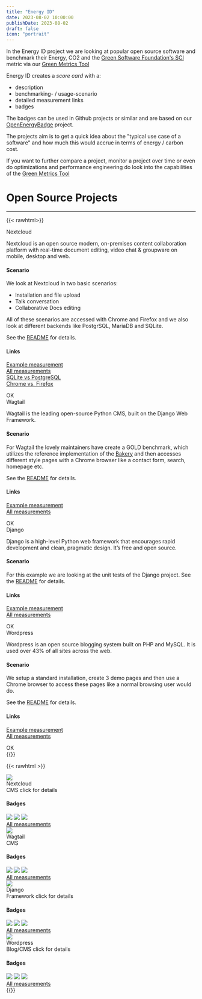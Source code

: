 ```yaml
---
title: "Energy ID"
date: 2023-08-02 10:00:00
publishDate: 2023-08-02
draft: false
icon: "portrait"
---
```


In the Energy ID project we are looking at popular open source software and benchmark their Energy, CO2 and the [Green Software Foundation's SCI](https://sci-guide.greensoftware.foundation/) metric via our [Green Metrics Tool](projects/green-metrics-tool/)

Energy ID creates a *score card* with a:
- description
- benchmarking- / usage-scenario
- detailed measurement links
- badges

The badges can be used in Github projects or similar and are based on our [OpenEnergyBadge](projects/open-energy-badge/) project.

The projects aim is to get a quick idea about the "typical use case of a software" and how much this would accrue in terms of energy / carbon cost.

If you want to further compare a project, monitor a project over time or even do optimizations and performance engineering do look into the capabilities of the [Green Metrics Tool](projects/green-metrics-tool/)


# Open Source Projects
---




{{< rawhtml>}}
<div class="ui modal" id="nextcloud">
    <div class="header">
        Nextcloud
    </div>
    <div class="content">
        <p>
            Nextcloud is an open source modern, on-premises content collaboration platform with real-time document editing, video chat & groupware on mobile, desktop and web.
        </p>
        <p>
            <h4>Scenario</h4>
            <p>
                We look at Nextcloud in two basic scenarios:
                <ul>
                    <li>Installation and file upload</li>
                    <li>Talk conversation</li>
                    <li>Collaborative Docs editing</li>
                </ul>
                All of these scenarios are accessed with Chrome and Firefox and we also look at different backends like PostgrSQL, MariaDB and SQLite.
            </p>
            <div class="content">
                See the <a href="https://github.com/green-coding-berlin/nextcloud-docker/tree/master/energy-tests">README</a> for details.
            </div>
        </p>
        <p>
            <h4>Links</h4>
            <div class="ui label label-margin-bottom">
                <i class="external alternate icon"></i>
                <a class="detail" href="https://metrics.green-coding.berlin/stats.html?id=d98f6d14-6d19-405d-9777-5ed4a474dcf0">Example measurement</a>
            </div>
            <div class="ui label label-margin-bottom">
                <i class="external alternate icon"></i>
                <a class="detail" href="https://metrics.green-coding.berlin/?repo=https://github.com/green-coding-berlin/nextcloud-docker">All measurements</a>
            </div>
            <div class="ui label label-margin-bottom">
                <i class="external alternate icon"></i>
                <a class="detail" href="https://metrics.green-coding.berlin/compare.html?ids=4e823274-9782-4ede-b0d6-4ab939a06eb6,d98f6d14-6d19-405d-9777-5ed4a474dcf0">SQLite vs PostgreSQL</a>
            </div>
            <div class="ui label label-margin-bottom">
                <i class="external alternate icon"></i>
                <a class="detail" href="https://metrics.green-coding.berlin/compare.html?ids=4e823274-9782-4ede-b0d6-4ab939a06eb6,d98f6d14-6d19-405d-9777-5ed4a474dcf0">Chrome vs. Firefox</a>
            </div>
        </p>
    </div>
    <div class="actions">
        <div class="ui green ok button">
            <i class="checkmark icon"></i>
            OK
        </div>
    </div>
</div>
<div class="ui modal" id="wagtail">
    <div class="header">
        Wagtail
    </div>
    <div class="content">
        <p>
            Wagtail is the leading open-source Python CMS, built on the Django Web Framework.
        </p>
        <p>
            <h4>Scenario</h4>
            <p>
                For Wagtail the lovely maintainers have create a GOLD benchmark, which utilizes the reference
                implementation of the <a href="https://github.com/wagtail/bakerydemo">Bakery</a> and then accesses
                different style pages with a Chrome browser like a contact form, search, homepage etc.
            </p>
            <div class="content">
                See the <a href="https://github.com/green-coding-berlin/bakerydemo-gold-benchmark">README</a> for details.
            </div>
        </p>
        <p>
            <h4>Links</h4>
            <div class="ui label label-margin-bottom">
                <i class="external alternate icon"></i>
                <a class="detail" href="https://metrics.green-coding.berlin/stats.html?id=3799aa1d-634a-4c15-b83b-21f49daeebb1">Example measurement</a>
            </div>
            <div class="ui label label-margin-bottom">
                <i class="external alternate icon"></i>
                <a class="detail" href="https://metrics.green-coding.berlin/index.html?repo=bakerydemo-gold-benchmark">All measurements</a>
            </div>
        </p>
    </div>
    <div class="actions">
        <div class="ui green ok button">
            <i class="checkmark icon"></i>
            OK
        </div>
    </div>
</div>
<div class="ui modal" id="django">
    <div class="header">
        Django
    </div>
    <div class="content">
        <p>
            Django is a high-level Python web framework that encourages rapid development and clean, pragmatic design. It’s free and open source.
        </p>
        <p>
            <h4>Scenario</h4>
            <p>
                For this example we are looking at the unit tests of the Django project.
                See the <a href="https://github.com/green-coding-berlin/django">README</a> for details.
            </p>
        </p>
        <p>
            <h4>Links</h4>
            <div class="ui label label-margin-bottom">
                <i class="external alternate icon"></i>
                <a class="detail" href="https://metrics.green-coding.berlin/stats.html?id=9a626aa1-d906-4727-b443-65cc01d140d1">Example measurement</a>
            </div>
            <div class="ui label label-margin-bottom">
                <i class="external alternate icon"></i>
                <a class="detail" href="https://metrics.green-coding.berlin/?repo=https://github.com/green-coding-berlin/django">All measurements</a>
            </div>
        </p>
    </div>
    <div class="actions">
        <div class="ui green ok button">
            <i class="checkmark icon"></i>
            OK
        </div>
    </div>
</div>

<div class="ui modal" id="wordpress">
    <div class="header">
        Wordpress
    </div>
    <div class="content">
        <p>
            Wordpress is an open source blogging system built on PHP and MySQL. It is used over 43% of all sites across the web.
        </p>
        <p>
            <h4>Scenario</h4>
            <p>
                We setup a standard installation, create 3 demo pages and then use a Chrome browser to access these pages like a normal browsing user would do.
            </p>
            <p>
                See the <a href="https://github.com/green-coding-berlin/example-applications/tree/main/wordpress-official-data">README</a> for details.
            </p>
        </p>
        <p>
            <h4>Links</h4>
            <div class="ui label label-margin-bottom">
                <i class="external alternate icon"></i>
                <a class="detail" href="https://metrics.green-coding.berlin/stats.html?id=0d105b85-9e0a-4f78-b6a5-a80dc085b4f9">Example measurement</a>
            </div>
            <div class="ui label label-margin-bottom">
                <i class="external alternate icon"></i>
                <a class="detail" href="https://metrics.green-coding.berlin/?repo=https://github.com/green-coding-berlin/example-applications&filename=wordpress-official-data/usage_scenario.yml">All measurements</a>
            </div>
        </p>
    </div>
    <div class="actions">
        <div class="ui green ok button">
            <i class="checkmark icon"></i>
            OK
        </div>
    </div>
</div>
{{</ rawhtml>}}


{{< rawhtml >}}
<div class="ui link cards">
    <div class="card">
        <div class="image nextcloud-card">
            <img src="/img/projects/nextcloud.webp">
        </div>
        <div class="content nextcloud-card">
            <div class="header">Nextcloud</div>
            <div class="meta">
                <a>CMS</a>
                <span class="card-details">click for details</span>
            </div>
        </div>
        <div class="content">
            <h4>Badges</h4>
            <a href="https://metrics.green-coding.berlin/stats.html?id=d98f6d14-6d19-405d-9777-5ed4a474dcf0"><img src="https://api.green-coding.berlin/v1/badge/single/d98f6d14-6d19-405d-9777-5ed4a474dcf0?metric=AC"></a>
            <a href="https://metrics.green-coding.berlin/stats.html?id=d98f6d14-6d19-405d-9777-5ed4a474dcf0"><img src="https://api.green-coding.berlin/v1/badge/single/d98f6d14-6d19-405d-9777-5ed4a474dcf0?metric=RAPL"></a>
            <a href="https://metrics.green-coding.berlin/stats.html?id=7d5b368c-9940-4dd1-aa80-0a94f4007709"><img src="https://api.green-coding.berlin/v1/badge/single/7d5b368c-9940-4dd1-aa80-0a94f4007709?metric=SCI"></a>
        </div>
        <a class="ui button" href="https://metrics.green-coding.berlin/?repo=https://github.com/green-coding-berlin/nextcloud-docker">
            <i class="external alternate icon"></i> All measurements            
        </a>
    </div>
    <div class="card">
        <div class="image wagtail-card">
            <img src="/img/projects/wagtail.webp">
        </div>
        <div class="content wagtail-card">
            <div class="header">Wagtail</div>
            <div class="meta">
                CMS
            </div>
        </div>
        <div class="content">
            <h4>Badges</h4>
            <a href="https://metrics.green-coding.berlin/stats.html?id=3799aa1d-634a-4c15-b83b-21f49daeebb1"><img src="https://api.green-coding.berlin/v1/badge/single/3799aa1d-634a-4c15-b83b-21f49daeebb1?metric=AC"></a>
            <a href="https://metrics.green-coding.berlin/stats.html?id=3799aa1d-634a-4c15-b83b-21f49daeebb1"><img src="https://api.green-coding.berlin/v1/badge/single/3799aa1d-634a-4c15-b83b-21f49daeebb1?metric=RAPL"></a>
            <a href="https://metrics.green-coding.berlin/stats.html?id=3799aa1d-634a-4c15-b83b-21f49daeebb1"><img src="https://api.green-coding.berlin/v1/badge/single/3799aa1d-634a-4c15-b83b-21f49daeebb1?metric=SCI"></a>
        </div>
        <a class="ui button" href="https://metrics.green-coding.berlin/index.html?repo=bakerydemo-gold-benchmark">
            <i class="external alternate icon"></i> All measurements
        </a>
    </div>
    <div class="card">
        <div class="image django-card">
            <img src="/img/projects/django.webp">
        </div>
        <div class="content django-card">
            <div class="header">Django</div>
            <div class="meta">
                <a>Framework</a>
                <span class="card-details">click for details</span>
            </div>
        </div>
        <div class="content">
            <h4>Badges</h4>
            <a href="https://metrics.green-coding.berlin/stats.html?id=9a626aa1-d906-4727-b443-65cc01d140d1"><img src="https://api.green-coding.berlin/v1/badge/single/9a626aa1-d906-4727-b443-65cc01d140d1?metric=AC"></a>
            <a href="https://metrics.green-coding.berlin/stats.html?id=9a626aa1-d906-4727-b443-65cc01d140d1"><img src="https://api.green-coding.berlin/v1/badge/single/9a626aa1-d906-4727-b443-65cc01d140d1?metric=RAPL"></a>
            <a href="https://metrics.green-coding.berlin/stats.html?id=9a626aa1-d906-4727-b443-65cc01d140d1"><img src="https://api.green-coding.berlin/v1/badge/single/9a626aa1-d906-4727-b443-65cc01d140d1?metric=SCI"></a>
        </div>
        <a class="ui button" href="https://metrics.green-coding.berlin/?repo=https://github.com/green-coding-berlin/django">
            <i class="external alternate icon"></i> All measurements
        </a>
    </div>
    <div class="card">
        <div class="image wordpress-card">
            <img src="/img/projects/wordpress.png">
        </div>
        <div class="content wordpress-card">
            <div class="header">Wordpress</div>
            <div class="meta">
                <a>Blog/CMS</a>
                <span class="card-details">click for details</span>
            </div>
        </div>
        <div class="content">
            <h4>Badges</h4>
            <a href="https://metrics.green-coding.berlin/stats.html?id=0d105b85-9e0a-4f78-b6a5-a80dc085b4f9"><img src="https://api.green-coding.berlin/v1/badge/single/0d105b85-9e0a-4f78-b6a5-a80dc085b4f9?metric=AC"></a>
            <a href="https://metrics.green-coding.berlin/stats.html?id=0d105b85-9e0a-4f78-b6a5-a80dc085b4f9"><img src="https://api.green-coding.berlin/v1/badge/single/0d105b85-9e0a-4f78-b6a5-a80dc085b4f9?metric=RAPL"></a>
            <a href="https://metrics.green-coding.berlin/stats.html?id=0d105b85-9e0a-4f78-b6a5-a80dc085b4f9"><img src="https://api.green-coding.berlin/v1/badge/single/0d105b85-9e0a-4f78-b6a5-a80dc085b4f9?metric=SCI"></a>
        </div>
        <a class="ui button" href="https://metrics.green-coding.berlin/?repo=https://github.com/green-coding-berlin/example-applications&filename=wordpress-official-data/usage_scenario.yml">
            <i class="external alternate icon"></i> All measurements
        </a>
    </div>
</div>
{{</ rawhtml>}}